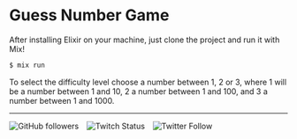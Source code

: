 # Guess Number Game

After installing Elixir on your machine, just clone the project and run it with Mix!

```sh
$ mix run
```

To select the difficulty level choose a number between 1, 2 or 3, where 1 will be a number between 1 and 10, 2 a number between 1 and 100, and 3 a number between 1 and 1000.

---

<img alt="GitHub followers" src="https://img.shields.io/github/followers/lanjoni?style=social"> ⠀<img alt="Twitch Status" src="https://img.shields.io/twitch/status/gutolanjoni?style=social"> ⠀<img alt="Twitter Follow" src="https://img.shields.io/twitter/follow/gutolanjoni?style=social">